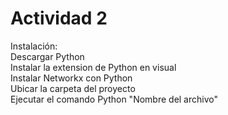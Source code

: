 # Actividad 2
Instalación:\
Descargar Python\
Instalar la extension de Python en visual\
Instalar Networkx con Python\
Ubicar la carpeta del proyecto\
Ejecutar el comando Python "Nombre del archivo"
